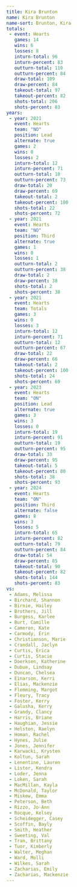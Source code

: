 ```yaml
---
title: Kira Brunton
name: Kira Brunton
name-sort: Brunton, Kira
totals:
 - event: Hearts
   games: 14
   wins: 6
   losses: 8
   inturn-total: 96
   inturn-percent: 83
   outturn-total: 110
   outturn-percent: 84
   draw-total: 109
   draw-percent: 84
   takeout-total: 97
   takeout-percent: 82
   shots-total: 206
   shots-percent: 83
years:
 - year: 2021
   event: Hearts
   team: "NO"
   position: Lead
   alternate: true
   games: 2
   wins: 0
   losses: 2
   inturn-total: 12
   inturn-percent: 71
   outturn-total: 10
   outturn-percent: 73
   draw-total: 20
   draw-percent: 69
   takeout-total: 2
   takeout-percent: 100
   shots-total: 22
   shots-percent: 72
 - year: 2021
   event: Hearts
   team: "NO"
   position: Third
   alternate: true
   games: 1
   wins: 0
   losses: 1
   outturn-total: 2
   outturn-percent: 38
   draw-total: 2
   draw-percent: 38
   shots-total: 2
   shots-percent: 38
 - year: 2021
   event: Hearts
   team: Totals
   games: 3
   wins: 0
   losses: 3
   inturn-total: 12
   inturn-percent: 71
   outturn-total: 12
   outturn-percent: 67
   draw-total: 22
   draw-percent: 66
   takeout-total: 2
   takeout-percent: 100
   shots-total: 24
   shots-percent: 69
 - year: 2023
   event: Hearts
   team: "ON"
   position: Lead
   alternate: true
   games: 3
   wins: 3
   losses: 0
   inturn-total: 19
   inturn-percent: 91
   outturn-total: 19
   outturn-percent: 95
   draw-total: 33
   draw-percent: 95
   takeout-total: 5
   takeout-percent: 80
   shots-total: 38
   shots-percent: 93
 - year: 2024
   event: Hearts
   team: "ON"
   position: Third
   alternate: false
   games: 8
   wins: 3
   losses: 5
   inturn-total: 65
   inturn-percent: 82
   outturn-total: 79
   outturn-percent: 84
   draw-total: 54
   draw-percent: 85
   takeout-total: 90
   takeout-percent: 82
   shots-total: 144
   shots-percent: 83
vs:
 - Adams, Melissa
 - Birchard, Shannon
 - Birnie, Hailey
 - Brothers, Jill
 - Burgess, Karlee
 - Burt, Camille
 - Cameron, Kate
 - Carmody, Erin
 - Christianson, Marie
 - Crandall, Jaclyn
 - Curtis, Erica
 - Curtis, Stacie
 - Doerksen, Katherine
 - Dubue, Lindsay
 - Duncan, Chelsea
 - Einarson, Kerri
 - Elias, Mackenzie
 - Flemming, Margot
 - Fleury, Tracy
 - Foster, Kerry
 - Galusha, Kerry
 - Grandy, Clancy
 - Harris, Briane
 - Haughian, Jessie
 - Helston, Raelyn
 - Homan, Rachel
 - Hynes, Julie
 - Jones, Jennifer
 - Karwacki, Krysten
 - Koltun, Sarah
 - Lenentine, Lauren
 - Lister, Kendra
 - Loder, Jenna
 - Loken, Sarah
 - MacMillan, Kayla
 - McDonald, Taylor
 - Miskew, Emma
 - Peterson, Beth
 - Rizzo, Jo-Ann
 - Rocque, Kelsey
 - Scheidegger, Casey
 - Scoffin, Bayly
 - Smith, Heather
 - Sweeting, Val
 - Tran, Brittany
 - Tuor, Kimberly
 - Walter, Meghan
 - Ward, Molli
 - Wilkes, Sarah
 - Zacharias, Emily
 - Zacharias, Mackenzie
---
```

